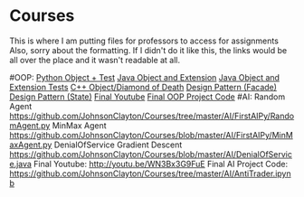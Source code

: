 # Courses
This is where I am putting files for professors to access for assignments
Also, sorry about the formatting. If I didn't do it like this, the links would be all over the place and it wasn't readable at all.

#OOP:
    [Python Object + Test](https://github.com/JohnsonClayton/Courses/tree/master/OOP/simpleObjectPy)
    [Java Object and Extension](https://github.com/JohnsonClayton/Courses/tree/master/OOP/simpleObjectJava/WaterTank.java/src/watertank/java)
    [Java Object and Extension Tests](https://github.com/JohnsonClayton/Courses/tree/master/OOP/simpleObjectJava/WaterTank.java/test/watertank/java)
    [C++ Object/Diamond of Death](https://github.com/JohnsonClayton/Courses/tree/master/OOP/C%2B%2B%20Diamond%20of%20Death)
    [Design Pattern (Facade)](https://github.com/JohnsonClayton/Courses/tree/master/OOP/OOP%20Design%20Patterns/Facade%20Design)
    [Design Pattern (State)](https://github.com/JohnsonClayton/Courses/tree/master/OOP/OOP%20Design%20Patterns/State%20Design)
    [Final Youtube](http://youtu.be/ASf9fVi45Uw)
    [Final OOP Project Code](https://github.com/JohnsonClayton/Courses/tree/master/OOP/OOPFinalProj1)
#AI:
    Random Agent https://github.com/JohnsonClayton/Courses/tree/master/AI/FirstAIPy/RandomAgent.py
    MinMax Agent https://github.com/JohnsonClayton/Courses/blob/master/AI/FirstAIPy/MinMaxAgent.py
    DenialOfService Gradient Descent https://github.com/JohnsonClayton/Courses/blob/master/AI/DenialOfService.java
    Final Youtube: http://youtu.be/WN3Bx3G9FuE
    Final AI Project Code: https://github.com/JohnsonClayton/Courses/tree/master/AI/AntiTrader.ipynb
